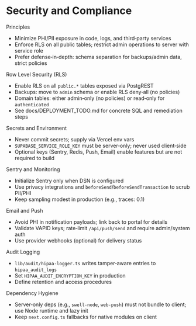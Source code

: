 Security and Compliance
=======================

Principles
- Minimize PHI/PII exposure in code, logs, and third‑party services
- Enforce RLS on all public tables; restrict admin operations to server with service role
- Prefer defense‑in‑depth: schema separation for backups/admin data, strict policies

Row Level Security (RLS)
- Enable RLS on all `public.*` tables exposed via PostgREST
- Backups: move to `admin` schema or enable RLS deny‑all (no policies)
- Domain tables: either admin‑only (no policies) or read‑only for `authenticated`
- See docs/DEPLOYMENT_TODO.md for concrete SQL and remediation steps

Secrets and Environment
- Never commit secrets; supply via Vercel env vars
- `SUPABASE_SERVICE_ROLE_KEY` must be server‑only; never used client‑side
- Optional keys (Sentry, Redis, Push, Email) enable features but are not required to build

Sentry and Monitoring
- Initialize Sentry only when DSN is configured
- Use privacy integrations and `beforeSend`/`beforeSendTransaction` to scrub PII/PHI
- Keep sampling modest in production (e.g., traces: 0.1)

Email and Push
- Avoid PHI in notification payloads; link back to portal for details
- Validate VAPID keys; rate‑limit `/api/push/send` and require admin/system auth
- Use provider webhooks (optional) for delivery status

Audit Logging
- `lib/audit/hipaa-logger.ts` writes tamper‑aware entries to `hipaa_audit_logs`
- Set `HIPAA_AUDIT_ENCRYPTION_KEY` in production
- Define retention and access procedures

Dependency Hygiene
- Server‑only deps (e.g., `swell-node`, `web-push`) must not bundle to client; use Node runtime and lazy init
- Keep `next.config.ts` fallbacks for native modules on client

